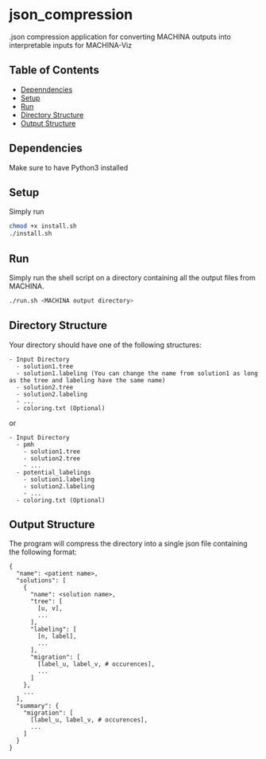 # json_compression
.json compression application for converting MACHINA outputs into interpretable inputs for MACHINA-Viz
<!-- TABLE OF CONTENTS -->
## Table of Contents
* [Depenndencies](#Dependencies)
* [Setup](#Setup)
* [Run](#Run)
* [Directory Structure](#Directory-Stucture)
* [Output Structure](#Output-Structure)
## Dependencies
Make sure to have Python3 installed
## Setup
Simply run
```bash
chmod +x install.sh
./install.sh
```
## Run
Simply run the shell script on a directory containing all the output files from MACHINA.
```bash
./run.sh <MACHINA output directory>
```
## Directory Structure
Your directory should have one of the following structures:
```
- Input Directory
  - solution1.tree
  - solution1.labeling (You can change the name from solution1 as long as the tree and labeling have the same name)
  - solution2.tree
  - solution2.labeling
  - ...
  - coloring.txt (Optional)
```
or 
```
- Input Directory
  - pmh
    - solution1.tree
    - solution2.tree
    - ...
  - potential_labelings
    - solution1.labeling
    - solution2.labeling
    - ...
  - coloring.txt (Optional)
```
## Output Structure
The program will compress the directory into a single json file containing the following format:
```
{
  "name": <patient name>,
  "solutions": [
    {
      "name": <solution name>,
      "tree": [
        [u, v],
        ...
      ],
      "labeling": [
        [n, label],
        ...
      ],
      "migration": [
        [label_u, label_v, # occurences],
        ...
      ]
    },
    ...
  ],
  "summary": {
    "migration": [
      [label_u, label_v, # occurences],
      ...
    ]
  }
}
```
